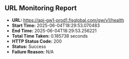 ## URL Monitoring Report

- **URL:** https://api-gw1-prod1.fisglobal.com/gw/v1/health
- **Start Time:** 2025-06-04T18:29:53.070483
- **End Time:** 2025-06-04T18:29:53.256221
- **Total Time Taken:** 0.185738 seconds
- **HTTP Status Code:** 200
- **Status:** Success
- **Failure Reason:** N/A
